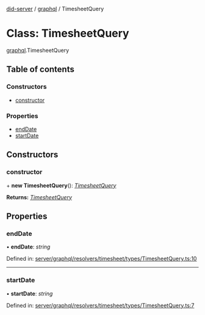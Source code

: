 [did-server](../README.md) / [graphql](../modules/graphql.md) / TimesheetQuery

# Class: TimesheetQuery

[graphql](../modules/graphql.md).TimesheetQuery

## Table of contents

### Constructors

- [constructor](graphql.timesheetquery.md#constructor)

### Properties

- [endDate](graphql.timesheetquery.md#enddate)
- [startDate](graphql.timesheetquery.md#startdate)

## Constructors

### constructor

\+ **new TimesheetQuery**(): [*TimesheetQuery*](graphql.timesheetquery.md)

**Returns:** [*TimesheetQuery*](graphql.timesheetquery.md)

## Properties

### endDate

• **endDate**: *string*

Defined in: [server/graphql/resolvers/timesheet/types/TimesheetQuery.ts:10](https://github.com/Puzzlepart/did/blob/dev/server/graphql/resolvers/timesheet/types/TimesheetQuery.ts#L10)

___

### startDate

• **startDate**: *string*

Defined in: [server/graphql/resolvers/timesheet/types/TimesheetQuery.ts:7](https://github.com/Puzzlepart/did/blob/dev/server/graphql/resolvers/timesheet/types/TimesheetQuery.ts#L7)
